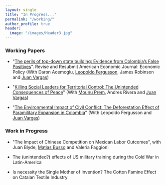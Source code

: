 ```yaml
---
layout: single
title: "In Progress..."
permalink: "/working/"
author_profile: true
header:
  image: "/images/Header3.jpg"
---
```


### Working Papers
- "[The perils of top-down state building: Evidence from Colombia’s False Positives](https://www.nber.org/papers/w22617.pdf)". Revise and Resubmit American Economic Journal: Economic Policy (With Daron Acemoglu, [Leopoldo Fergusson](https://www.leopoldofergusson.com), James Robinson and [Juan Vargas](https://sites.google.com/site/juanfvargas/home?authuser=0))

- "[Killing Social Leaders for Territorial Control: The Unintended Consequences of Peace](https://ideas.repec.org/p/col/000092/016385.html)"   (With [Mounu Prem](https://sites.google.com/site/fcomunozma/), Andres Rivera and [Juan Vargas](https://sites.google.com/site/juanfvargas/home?authuser=0))

- "[The Environmental Impact of Civil Conflict: The Deforestation Effect of Paramilitary Expansion in Colombia](https://www.google.com/url?q=https%3A%2F%2Fideas.repec.org%2Fp%2Fcol%2F000092%2F012158.html&sa=D)"  (With Leopoldo Fergusson and [Juan Vargas](https://sites.google.com/site/juanfvargas/home?authuser=0))

### Work in Progress
- "The Impact of Chinese Competition on Mexican Labor Outcomes", with Juan Blyde, [Matias Busso](https://www.matiasbusso.org) and Valeria Faggioni

- The (unintended?) effects of US military training during the Cold War in Latin-America

- Is necessity the Single Mother of Invention? The Cotton Famine Effect on Catalan Textile Industry
